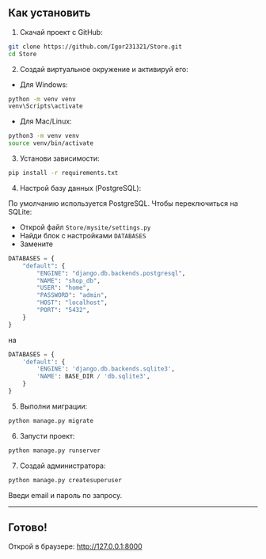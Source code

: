 ## Как установить

1. Скачай проект с GitHub:

```bash
git clone https://github.com/Igor231321/Store.git
cd Store
```

2. Создай виртуальное окружение и активируй его:

- Для Windows:

```bash
python -m venv venv
venv\Scripts\activate
```

- Для Mac/Linux:

```bash
python3 -m venv venv
source venv/bin/activate
```

3. Установи зависимости:

```bash
pip install -r requirements.txt
```

4. Настрой базу данных (PostgreSQL):

По умолчанию используется PostgreSQL. Чтобы переключиться на SQLite:

- Открой файл `Store/mysite/settings.py`
- Найди блок с настройками `DATABASES`
- Замените

```python
DATABASES = {
    "default": {
        "ENGINE": "django.db.backends.postgresql",
        "NAME": "shop_db",
        "USER": "home",
        "PASSWORD": "admin",
        "HOST": "localhost",
        "PORT": "5432",
    }
}
```

на

```python
DATABASES = {
    'default': {
        'ENGINE': 'django.db.backends.sqlite3',
        'NAME': BASE_DIR / 'db.sqlite3',
    }
}
```

5. Выполни миграции:

```bash
python manage.py migrate
```

6. Запусти проект:

```bash
python manage.py runserver
```

7. Создай администратора:

```bash
python manage.py createsuperuser
```

Введи email и пароль по запросу.

---

## Готово!

Открой в браузере: http://127.0.0.1:8000
